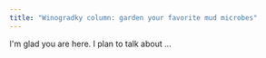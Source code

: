 ```yaml
---
title: "Winogradky column: garden your favorite mud microbes"
---
```


I'm glad you are here. I plan to talk about ...

